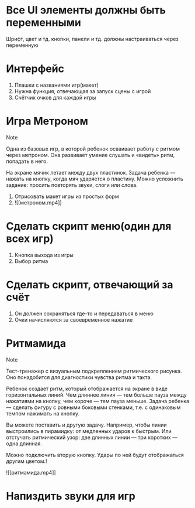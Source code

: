 # Все UI элементы должны быть переменными
Шрифт, цвет и тд. кнопки, панели и тд. должны настраиваться через переменную
# Интерфейс
1. Плашки с названиями игр(макет)
2. Нужна функция, отвечающая за запуск сцены с игрой
3. Счётчик очков для каждой игры
# Игра Метроном

> [!NOTE]
> Одна из базовых игр, в которой ребенок осваивает работу с ритмом через метроном. Она развивает умение слушать и «видеть» ритм, попадать в него.
> 
> На экране мячик летает между двух пластинок. Задача ребенка — нажать на кнопку, когда мяч ударяется о пластину. Можно усложнить задание: просить повторять звуки, слоги или слова.

1. Отрисовать макет игры из простых форм
2. ![[метроном.mp4]]
# Сделать скрипт меню(один для всех игр)
1. Кнопка выхода из игры
2. Выбор ритма
# Сделать скрипт, отвечающий за счёт
1. Он должен сохраняться где-то и передаваться в меню
2. Очки начисляются за своевременное нажатие
# Ритмамида

> [!NOTE]
> Тест-тренажер с визуальным подкреплением ритмического рисунка. Оно понадобится для диагностики чувства ритма и такта.
> 
> Ребенок создает ритм, который отображается на экране в виде горизонтальных линий. Чем длиннее линия — тем больше пауза между нажатиями на кнопку, чем короче — тем пауза меньше. Задача ребенка — сделать фигуру с ровными боковыми стенками, т.е. с одинаковым темпом нажимать на кнопку.
> 
> Вы можете поставить и другую задачу. Например, чтобы линии выстроились в пирамидку: от медленных ударов к быстрым. Или отстучать ритмический узор: две длинных линии — три коротких — одна длинная.
> 
> Можно подключить вторую кнопку. Удары по ней будут отображаться другим цветом.!

![[ритмамида.mp4]]
# Напиздить звуки для игр